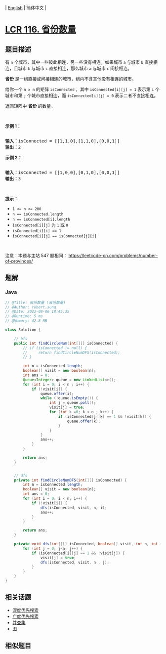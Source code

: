 
| [English](README_EN.md) | 简体中文 |

# [LCR 116. 省份数量](https://leetcode.cn//problems/bLyHh0/)

## 题目描述

<div class="original__bRMd">
<p>有 <code>n</code> 个城市，其中一些彼此相连，另一些没有相连。如果城市 <code>a</code> 与城市 <code>b</code> 直接相连，且城市 <code>b</code> 与城市 <code>c</code> 直接相连，那么城市 <code>a</code> 与城市 <code>c</code> 间接相连。</p>

<p><strong>省份</strong> 是一组直接或间接相连的城市，组内不含其他没有相连的城市。</p>

<p>给你一个 <code>n x n</code> 的矩阵 <code>isConnected</code> ，其中 <code>isConnected[i][j] = 1</code> 表示第 <code>i</code> 个城市和第 <code>j</code> 个城市直接相连，而 <code>isConnected[i][j] = 0</code> 表示二者不直接相连。</p>

<p>返回矩阵中 <strong>省份</strong> 的数量。</p>

<p>&nbsp;</p>

<p><strong>示例 1：</strong></p>
<img alt="" src="https://assets.leetcode.com/uploads/2020/12/24/graph1.jpg" />
<pre>
<strong>输入：</strong>isConnected = [[1,1,0],[1,1,0],[0,0,1]]
<strong>输出：</strong>2
</pre>

<p><strong>示例 2：</strong></p>
<img alt="" src="https://assets.leetcode.com/uploads/2020/12/24/graph2.jpg" />
<pre>
<strong>输入：</strong>isConnected = [[1,0,0],[0,1,0],[0,0,1]]
<strong>输出：</strong>3
</pre>

<p>&nbsp;</p>

<p><strong>提示：</strong></p>

<ul>
	<li><code>1 &lt;= n &lt;= 200</code></li>
	<li><code>n == isConnected.length</code></li>
	<li><code>n == isConnected[i].length</code></li>
	<li><code>isConnected[i][j]</code> 为 <code>1</code> 或 <code>0</code></li>
	<li><code>isConnected[i][i] == 1</code></li>
	<li><code>isConnected[i][j] == isConnected[j][i]</code></li>
</ul>
</div>

<p>&nbsp;</p>

<p><meta charset="UTF-8" />注意：本题与主站 547&nbsp;题相同：&nbsp;<a href="https://leetcode-cn.com/problems/number-of-provinces/">https://leetcode-cn.com/problems/number-of-provinces/</a></p>


## 题解


### Java

```Java
// @Title: 省份数量 (省份数量)
// @Author: robert.sunq
// @Date: 2023-08-06 18:45:35
// @Runtime: 5 ms
// @Memory: 42.8 MB

class Solution {

    // bfs
    public int findCircleNum(int[][] isConnected) {
        // if (isConnected != null) {
        //     return findCircleNumDFS(isConnected);
        // }

        int n = isConnected.length;
        boolean[] visit = new boolean[n];
        int ans = 0;
        Queue<Integer> queue = new LinkedList<>();
        for (int i = 0; i < n ; i++) {
            if (!visit[i]) {
                queue.offer(i);
                while (!queue.isEmpty()) {
                    int j = queue.poll();
                    visit[j] = true;
                    for (int k =0; k < n ; k++) {
                        if (isConnected[j][k] == 1 && !visit[k]) {
                            queue.offer(k);
                        }
                    }
                }
                ans++;
            }
        }

        return ans;
    }


    // dfs 
    private int findCircleNumDFS(int[][] isConnected) {
        int n = isConnected.length;
        boolean[] visit = new boolean[n];
        int ans = 0;
        for (int i = 0; i < n; i++) {
            if (!visit[i]) {
                dfs(isConnected, visit, n, i);
                ans++;
            }
        }

        return ans;
    }

    private void dfs(int[][] isConnected, boolean[] visit, int n, int i) {
        for (int j = 0; j<n; j++) {
            if (isConnected[i][j] == 1 && !visit[j]) {
                visit[j] = true;
                dfs(isConnected, visit, n , j);
            }
        }
    }
}
```



## 相关话题

- [深度优先搜索](https://leetcode.cn//tag/depth-first-search)
- [广度优先搜索](https://leetcode.cn//tag/breadth-first-search)
- [并查集](https://leetcode.cn//tag/union-find)
- [图](https://leetcode.cn//tag/graph)

## 相似题目



